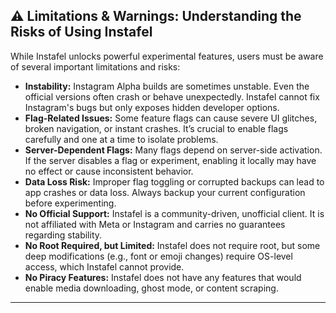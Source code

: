 ## ⚠️ Limitations & Warnings: Understanding the Risks of Using Instafel

While Instafel unlocks powerful experimental features, users must be aware of several important limitations and risks:

- **Instability:** Instagram Alpha builds are sometimes unstable. Even the official versions often crash or behave unexpectedly. Instafel cannot fix Instagram's bugs but only exposes hidden developer options.  
- **Flag-Related Issues:** Some feature flags can cause severe UI glitches, broken navigation, or instant crashes. It’s crucial to enable flags carefully and one at a time to isolate problems.  
- **Server-Dependent Flags:** Many flags depend on server-side activation. If the server disables a flag or experiment, enabling it locally may have no effect or cause inconsistent behavior.  
- **Data Loss Risk:** Improper flag toggling or corrupted backups can lead to app crashes or data loss. Always backup your current configuration before experimenting.  
- **No Official Support:** Instafel is a community-driven, unofficial client. It is not affiliated with Meta or Instagram and carries no guarantees regarding stability.
- **No Root Required, but Limited:** Instafel does not require root, but some deep modifications (e.g., font or emoji changes) require OS-level access, which Instafel cannot provide.  
- **No Piracy Features:** Instafel does not have any features that would enable media downloading, ghost mode, or content scraping.

---